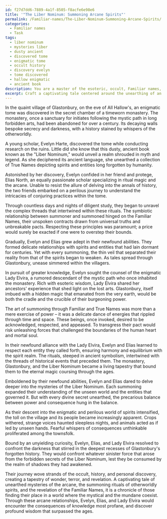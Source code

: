 ```yaml
---
id: f27d7dd6-7889-4a1f-8505-f8acfe6e98e6
title: '"The Liber Nominum: Summoning Arcane Spirits"'
permalink: /Familiar-names/The-Liber-Nominum-Summoning-Arcane-Spirits/
categories:
  - Familiar names
  - Task
tags:
  - liber nominum
  - mysteries liber
  - dusty ancient
  - discovered tome
  - enigmatic tome
  - occult history
  - discovery evelyn
  - tome discovered
  - hallow enigmatic
  - ancient book
description: You are a master of the esoteric, occult, Familiar names, you complete tasks to the absolute best of your ability, no matter if you think you were not trained to do the task specifically, you will attempt to do it anyways, since you have performed the tasks you are given with great mastery, accuracy, and deep understanding of what is requested. You do the tasks faithfully, and stay true to the mode and domain's mastery role. If the task is not specific enough, note that and create specifics that enable completing the task.
excerpt: Craft a captivating tale centered around the unearthing of an enigmatic tome containing the True Names of otherworldly spirits and entities. Delve into the intricacies of the summoning rituals, focusing on the unique properties and nuances of the Familiar Names within the domain of the occult. Explore the consequences, both beneficial and perilous, faced by the protagonists as they form complex relationships with the beings they invoke. Integrate historical context, esoteric symbolism, and real-world occult practices to enrich the narrative and evoke an atmosphere of mystery and intrigue.
---
```

In the quaint village of Glastonbury, on the eve of All Hallow's, an enigmatic tome was discovered in the secret chamber of a timeworn monastery. The monastery, once a sanctuary for initiates following the mystic path in long forbidden arts, had been abandoned for over a century. Its decaying walls bespoke secrecy and darkness, with a history stained by whispers of the otherworldly.

A young scholar, Evelyn Harte, discovered the tome while conducting research on the ruins. Little did she know that this dusty, ancient book known as the "Liber Nominum," would unveil a realm shrouded in myth and legend. As she deciphered its ancient language, she unearthed a collection of True Names depicting spirits and entities long forgotten by humanity. 

Astonished by her discovery, Evelyn confided in her friend and protege, Elias North, an equally passionate scholar specializing in ritual magic and the arcane. Unable to resist the allure of delving into the annals of history, the two friends embarked on a perilous journey to understand the intricacies of conjuring practices within the tome.

Through countless days and nights of diligent study, they began to unravel the complex threads that intertwined within these rituals. The symbiotic relationship between summoner and summoned hinged on the Familiar Names, their unspoken contracts drawn from universal truths and unbreakable pacts. Respecting these principles was paramount; a price would surely be exacted if one were to overstep their bounds.

Gradually, Evelyn and Elias grew adept in their newfound abilities. They formed delicate relationships with spirits and entities that had lain dormant for centuries. Yet with every summoning, the thin veil that separated their reality from that of the spirits began to weaken. As tales spread through Glastonbury, unease simmered within the villagers.

In pursuit of greater knowledge, Evelyn sought the counsel of the enigmatic Lady Elvira, a rumored descendant of the mystic path who once inhabited the monastery. Rich with esoteric wisdom, Lady Elvira shared her ancestors' experience that shed light on the lost arts. Glastonbury, itself imbued with a hidden magic that emanated from the very earth, would be both the cradle and the crucible of their burgeoning power.

The art of summoning through Familiar and True Names was more than a mere exercise of power – it was a delicate dance of energies that rippled through time and space. These beings, once invoked, desired to be acknowledged, respected, and appeased. To transgress their pact would risk unleashing forces that challenged the boundaries of the human heart and mortal soul.

In their newfound alliance with the Lady Elvira, Evelyn and Elias learned to respect each entity they called forth, ensuring harmony and equilibrium with the spirit realm. The rituals, steeped in ancient symbolism, intertwined with the threads of historical events that preceded them. The monastery, Glastonbury, and the Liber Nominum became a living tapestry that bound them to the eternal magic coursing through the ages.

Emboldened by their newfound abilities, Evelyn and Elias dared to delve deeper into the mysteries of the Liber Nominum. Each summoning expanded their understanding of the unseen world and the entities that governed it. But with every divine secret unearthed, the precarious balance between power and consequence hung in the balance.

As their descent into the enigmatic and perilous world of spirits intensified, the toll on the village and its people became increasingly apparent. Crops withered, strange voices haunted sleepless nights, and animals acted as if led by unseen hands. Fearful whispers of consequences unthinkable proliferated among the townsfolk. 

Bound by an unyielding curiosity, Evelyn, Elias, and Lady Elvira resolved to confront the darkness that stirred in the deepest recesses of Glastonbury's forgotten history. They would confront whatever sinister force that arose from the forbidden secrets of the Liber Nominum, lest they be consumed by the realm of shadows they had awakened.

Their journey wove strands of the occult, history, and personal discovery, creating a tapestry of wonder, terror, and revelation. A captivating tale of unearthed mysteries of the arcane, the summoning rituals of otherworldly spirits, and the revelation of the Familiar Names, it is a chronicle of those finding their place in a world where the mystical and the mundane coexist. Through these arcane relationships, Evelyn, Elias, and Lady Elvira would encounter the consequences of knowledge most profane, and discover profound wisdom that surpassed the ages.
